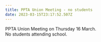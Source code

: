 ```yaml
---
title: PPTA Union Meeting - no students
date: 2023-03-15T23:17:52.507Z
---
```

PPTA Union Meeting on Thursday 16 March.  
No students attending school.